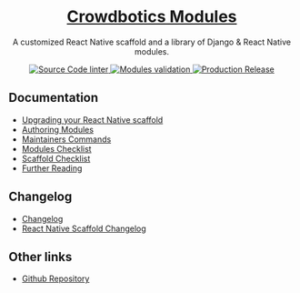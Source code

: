 <h1 align="center">
  <a href="https://crowdbotics.com">
    Crowdbotics Modules
  </a>
</h1>

<p align="center">
  A customized React Native scaffold and a library of Django & React Native modules.
</p>

<p align="center">
  <a href="https://github.com/crowdbotics/modules/actions/workflows/lint.yml">
    <img src="https://github.com/crowdbotics/modules/actions/workflows/lint.yml/badge.svg" alt="Source Code linter" />
  </a>
  <a href="https://github.com/crowdbotics/modules/actions/workflows/parse.yml">
    <img src="https://github.com/crowdbotics/modules/actions/workflows/parse.yml/badge.svg" alt="Modules validation" />
  </a>
  <a href="https://github.com/crowdbotics/modules/actions/workflows/release.yml">
    <img src="https://github.com/crowdbotics/modules/actions/workflows/release.yml/badge.svg" alt="Production Release" />
  </a>
</p>

## Documentation

- [Upgrading your React Native scaffold](scaffold-upgrade.md)
- [Authoring Modules](authoring-modules.md)
- [Maintainers Commands](commands.md)
- [Modules Checklist](modules-checklist.md)
- [Scaffold Checklist](scaffold-checklist.md)
- [Further Reading](further-reading.md)

## Changelog

- [Changelog](https://github.com/crowdbotics/modules/blob/master/CHANGELOG.md)
- [React Native Scaffold Changelog](https://github.com/crowdbotics/modules/blob/master/scaffold/CHANGELOG.md)

## Other links

- [Github Repository](https://github.com/crowdbotics/modules)
